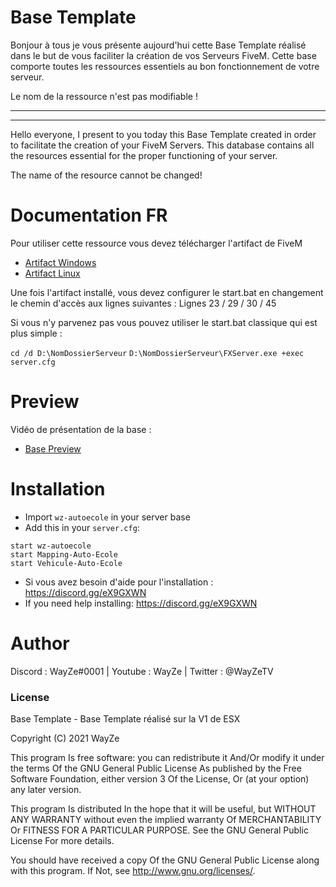 # Base Template

Bonjour à tous je vous présente aujourd'hui cette Base Template réalisé dans le but de vous faciliter la création de vos Serveurs FiveM. Cette base comporte toutes les ressources essentiels au bon fonctionnement de votre serveur.

Le nom de la ressource n'est pas modifiable !

-----------------------------------------------------
-----------------------------------------------------

Hello everyone, I present to you today this Base Template created in order to facilitate the creation of your FiveM Servers. This database contains all the resources essential for the proper functioning of your server.

The name of the resource cannot be changed!

# Documentation FR

Pour utiliser cette ressource vous devez télécharger l'artifact de FiveM
- [Artifact Windows](https://runtime.fivem.net/artifacts/fivem/build_server_windows/master/) 
- [Artifact Linux](https://runtime.fivem.net/artifacts/fivem/build_proot_linux/master/) 

Une fois l'artifact installé, vous devez configurer le start.bat en changement le chemin d'accès aux lignes suivantes :
Lignes 23 / 29 / 30 / 45

Si vous n'y parvenez pas vous pouvez utiliser le start.bat classique qui est plus simple :

`cd /d D:\NomDossierServeur`
`D:\NomDossierServeur\FXServer.exe +exec server.cfg`

# Preview

Vidéo de présentation de la base :
 - [Base Preview](https://youtu.be/6UHVMXqlJ14) 

# Installation
- Import `wz-autoecole` in your server base
- Add this in your `server.cfg`:

```
start wz-autoecole
start Mapping-Auto-Ecole
start Vehicule-Auto-Ecole
```
- Si vous avez besoin d'aide pour l'installation : https://discord.gg/eX9GXWN
- If you need help installing: https://discord.gg/eX9GXWN

# Author 
Discord : WayZe#0001 | Youtube : WayZe | Twitter : @WayZeTV

### License
Base Template - Base Template réalisé sur la V1 de ESX

Copyright (C) 2021 WayZe

This program Is free software: you can redistribute it And/Or modify it under the terms Of the GNU General Public License As published by the Free Software Foundation, either version 3 Of the License, Or (at your option) any later version.

This program Is distributed In the hope that it will be useful, but WITHOUT ANY WARRANTY without even the implied warranty Of MERCHANTABILITY Or FITNESS FOR A PARTICULAR PURPOSE. See the GNU General Public License For more details.

You should have received a copy Of the GNU General Public License along with this program. If Not, see http://www.gnu.org/licenses/.
